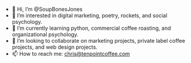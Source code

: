 - 👋 Hi, I’m @SoupBonesJones
- 👀 I’m interested in digital marketing, poetry, rockets, and social psychology.
- 🌱 I’m currently learning python, commercial coffee roasting, and organizational psychology.
- 💞️ I’m looking to collaborate on marketing projects, private label coffee projects, and web design projects.
- 📫 How to reach me: chris@tenpointcoffee.com

<!---
SoupBonesJones/SoupBonesJones is a ✨ special ✨ repository because its `README.md` (this file) appears on your GitHub profile.
You can click the Preview link to take a look at your changes.
--->
